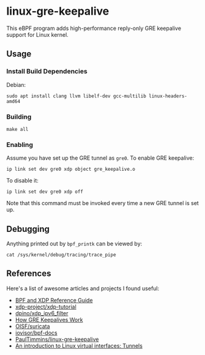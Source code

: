 # linux-gre-keepalive

This eBPF program adds high-performance reply-only GRE keepalive support for Linux kernel.

## Usage

### Install Build Dependencies

Debian:

```shell
sudo apt install clang llvm libelf-dev gcc-multilib linux-headers-amd64
```

### Building

```shell
make all
```

### Enabling

Assume you have set up the GRE tunnel as `gre0`. To enable GRE keepalive:

```shell
ip link set dev gre0 xdp object gre_keepalive.o
```

To disable it:

```shell
ip link set dev gre0 xdp off
```

Note that this command must be invoked every time a new GRE tunnel is set up.

## Debugging

Anything printed out by `bpf_printk` can be viewed by:

```shell
cat /sys/kernel/debug/tracing/trace_pipe
```

## References

Here's a list of awesome articles and projects I found useful:

* [BPF and XDP Reference Guide](https://docs.cilium.io/en/latest/bpf/)
* [xdp-project/xdp-tutorial](https://github.com/xdp-project/xdp-tutorial)
* [dpino/xdp_ipv6_filter](https://github.com/dpino/xdp_ipv6_filter)
* [How GRE Keepalives Work](https://www.cisco.com/c/en/us/support/docs/ip/generic-routing-encapsulation-gre/63760-gre-keepalives-63760.html)
* [OISF/suricata](https://github.com/OISF/suricata)
* [iovisor/bpf-docs](https://github.com/iovisor/bpf-docs)
* [PaulTimmins/linux-gre-keepalive](https://github.com/PaulTimmins/linux-gre-keepalive)
* [An introduction to Linux virtual interfaces: Tunnels](https://developers.redhat.com/blog/2019/05/17/an-introduction-to-linux-virtual-interfaces-tunnels/)